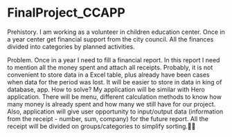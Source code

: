# FinalProject_CCAPP

Prehistory. I am working as a volunteer in children education center. Once in a year center get financial support from the city council. All the finances divided into categories by planned activities. 

Problem. Once in a year I need to fill a financial report. In this report I need to mention all the money spent and attach all receipts. Probably, it is not convenient to store data in a Excel table, plus already have been cases when data for the period was lost. It will be easier to store in data in king of database, app.
How to solve? My application will be similar with Hero application. There will be menu, different calculation methods to know how many money is already spent and how many we still have for our project. Also, application will give user opportunity to input/output data (information from the receipt - number, sum, company) for the future report. All the receipt will be divided on groups/categories to simplify sorting.
